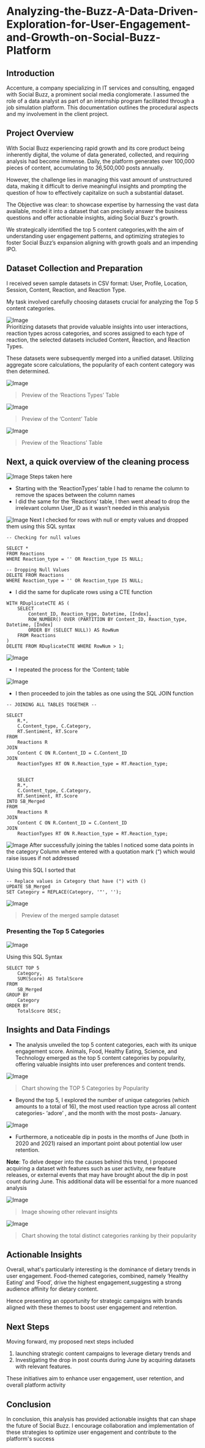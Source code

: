 # Analyzing-the-Buzz-A-Data-Driven-Exploration-for-User-Engagement-and-Growth-on-Social-Buzz-Platform

## Introduction
Accenture, a company specializing in IT services and consulting, engaged with Social Buzz, a prominent social media conglomerate. I assumed the role of a data analyst as part of an internship program facilitated through a job simulation platform. This documentation outlines the procedural aspects and my involvement in the client project.


## Project Overview
With Social Buzz experiencing rapid growth and its core product being inherently digital, the volume of data generated, collected, and requiring analysis had become immense. Daily, the platform generates over 100,000 pieces of content, accumulating to 36,500,000 posts annually. 

However, the challenge lies in managing this vast amount of unstructured data, making it difficult to derive meaningful insights and prompting the question of how to effectively capitalize on such a substantial dataset.

The Objective was clear: to showcase expertise by harnessing the vast data available, model it into a dataset that can precisely answer the business questions and offer actionable insights, aiding Social Buzz's growth. 

We strategically identified the top 5 content categories,with the aim of understanding user engagement patterns, and optimizing strategies to foster Social Buzz’s expansion aligning with growth goals and an impending IPO.


## Dataset Collection and Preparation
I received seven sample datasets in CSV format: User, Profile, Location, Session, Content, Reaction, and Reaction Type. 

My task involved carefully choosing datasets crucial for analyzing the Top 5 content categories. 

![Image](1.png)  
Prioritizing datasets that provide valuable insights into user interactions, reaction types across categories, and scores assigned to each type of reaction, the selected datasets included Content, Reaction, and Reaction Types. 

These datasets were subsequently merged into a unified dataset. Utilizing aggregate score calculations, the popularity of each content category was then determined.

![Image](2.png)  
> Preview of the ‘Reactions Types’ Table

![Image](4.png)
> Preview of the ‘Content’ Table

![Image](3.png)
> Preview of the ‘Reactions’ Table

## Next, a quick overview of the cleaning process

![Image](5.png)
Steps taken here
* Starting with the ‘ReactionTypes’ table I had to rename the column to remove the spaces between the column names
* I did the same for the ‘Reactions’ table, I then went ahead to drop the irrelevant column User_ID as it wasn’t needed in this analysis


![Image](6.png)
Next I checked for rows with null or empty values and dropped them using this SQL syntax
```
-- Checking for null values

SELECT *
FROM Reactions
WHERE Reaction_type = '' OR Reaction_type IS NULL;

-- Dropping Null Values
DELETE FROM Reactions
WHERE Reaction_type = '' OR Reaction_type IS NULL;
```

* I did the same for duplicate rows using a CTE function
```
WITH RDuplicateCTE AS (
    SELECT 
        Content_ID, Reaction_type, Datetime, [Index],
        ROW_NUMBER() OVER (PARTITION BY Content_ID, Reaction_type, Datetime, [Index]
		ORDER BY (SELECT NULL)) AS RowNum
    FROM Reactions
)
DELETE FROM RDuplicateCTE WHERE RowNum > 1;
```
![Image](7.png)

* I repeated the process for the ‘Content; table

![Image](8.png)

* I then proceeded to join the tables as one using the SQL JOIN function
```
-- JOINING ALL TABLES TOGETHER --

SELECT
    R.*,
    C.Content_type, C.Category, 
    RT.Sentiment, RT.Score
FROM
    Reactions R
JOIN
    Content C ON R.Content_ID = C.Content_ID
JOIN
    ReactionTypes RT ON R.Reaction_type = RT.Reaction_type;


	SELECT
    R.*,
    C.Content_type, C.Category, 
    RT.Sentiment, RT.Score
INTO SB_Merged
FROM
    Reactions R
JOIN
    Content C ON R.Content_ID = C.Content_ID
JOIN
    ReactionTypes RT ON R.Reaction_type = RT.Reaction_type;
```

![Image](em.png)
After successfully joining the tables I noticed some data points in the category Column where entered with a quotation mark (“) which would raise issues if not addressed 

Using this SQL I sorted that 
```
-- Replace values in Category that have (") with () 
UPDATE SB_Merged
SET Category = REPLACE(Category, '"', '');
```

![Image](fm.png)
> Preview of the merged sample dataset

### Presenting the Top 5 Categories

![Image](t5.png)

Using this SQL Syntax
```
SELECT TOP 5
    Category,
    SUM(Score) AS TotalScore  
FROM
    SB_Merged  
GROUP BY
    Category
ORDER BY
    TotalScore DESC;
  ```
## Insights and Data Findings
* The analysis unveiled the top 5 content categories, each with its unique engagement score. Animals, Food, Healthy Eating, Science, and Technology emerged as the top 5 content categories by popularity, offering valuable insights into user preferences and content trends.

![Image](11.png)
> Chart showing the TOP 5 Categories by Popularity

* Beyond the top 5, I explored the number of unique categories (which amounts to a total of 16), the most used reaction type across all content categories- ‘adore’ , and the month with the most posts- January.

![Image](14.png)

* Furthermore, a noticeable dip in posts in the months of June (both in 2020 and 2021) raised an important point about potential low user retention.

**Note**: To delve deeper into the causes behind this trend, I proposed acquiring a dataset with features such as user activity, new feature releases, or external events that may have brought about the dip in post count during June. This additional data will be essential for a more nuanced analysis

![Image](10.png)
> Image showing other relevant insights

![Image](13.png)
> Chart showing the total distinct categories ranking by their popularity 



## Actionable Insights

Overall, what's particularly interesting is the dominance of dietary trends in user engagement. Food-themed categories, combined, namely ‘Healthy Eating’ and ‘Food’, drive the highest engagement,suggesting a strong audience affinity for dietary content. 

Hence presenting an opportunity for strategic campaigns with brands aligned with these themes to boost user engagement and retention.

## Next Steps
Moving forward,  my proposed next steps included 
1. launching strategic content campaigns to leverage dietary trends and 
2. Investigating the drop in post counts during June by acquiring datasets with relevant features. 

These initiatives aim to enhance user engagement, user retention, and overall platform activity



## Conclusion
In conclusion, this analysis has provided actionable insights that can shape the future of Social Buzz. I encourage collaboration and implementation of these strategies to optimize user engagement and contribute to the platform's success

